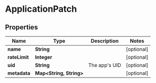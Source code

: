 

# ApplicationPatch


## Properties

| Name | Type | Description | Notes |
|------------ | ------------- | ------------- | -------------|
|**name** | **String** |  |  [optional] |
|**rateLimit** | **Integer** |  |  [optional] |
|**uid** | **String** | The app&#39;s UID |  [optional] |
|**metadata** | **Map&lt;String, String&gt;** |  |  [optional] |




